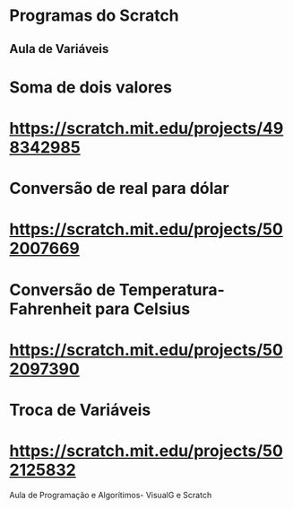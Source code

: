 #  Programas do Scratch
## Aula de Variáveis
# Soma de dois valores
# https://scratch.mit.edu/projects/498342985
# Conversão de real para dólar
# https://scratch.mit.edu/projects/502007669
# Conversão de Temperatura- Fahrenheit para Celsius
# https://scratch.mit.edu/projects/502097390
# Troca de Variáveis
# https://scratch.mit.edu/projects/502125832

Aula de Programação e Algorítimos- VisualG e Scratch
